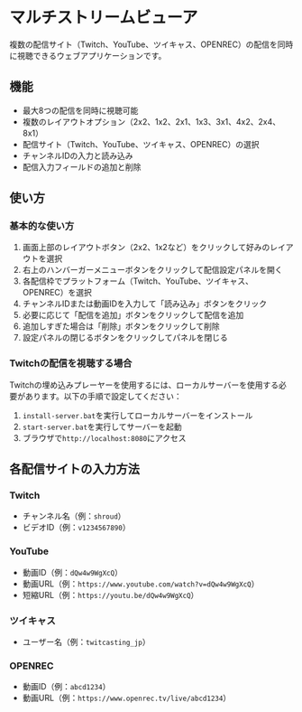 # マルチストリームビューア

複数の配信サイト（Twitch、YouTube、ツイキャス、OPENREC）の配信を同時に視聴できるウェブアプリケーションです。

## 機能

- 最大8つの配信を同時に視聴可能
- 複数のレイアウトオプション（2x2、1x2、2x1、1x3、3x1、4x2、2x4、8x1）
- 配信サイト（Twitch、YouTube、ツイキャス、OPENREC）の選択
- チャンネルIDの入力と読み込み
- 配信入力フィールドの追加と削除

## 使い方

### 基本的な使い方

1. 画面上部のレイアウトボタン（2x2、1x2など）をクリックして好みのレイアウトを選択
2. 右上のハンバーガーメニューボタンをクリックして配信設定パネルを開く
3. 各配信枠でプラットフォーム（Twitch、YouTube、ツイキャス、OPENREC）を選択
4. チャンネルIDまたは動画IDを入力して「読み込み」ボタンをクリック
5. 必要に応じて「配信を追加」ボタンをクリックして配信を追加
6. 追加しすぎた場合は「削除」ボタンをクリックして削除
7. 設定パネルの閉じるボタンをクリックしてパネルを閉じる

### Twitchの配信を視聴する場合

Twitchの埋め込みプレーヤーを使用するには、ローカルサーバーを使用する必要があります。以下の手順で設定してください：

1. `install-server.bat`を実行してローカルサーバーをインストール
2. `start-server.bat`を実行してサーバーを起動
3. ブラウザで`http://localhost:8080`にアクセス

## 各配信サイトの入力方法

### Twitch

- チャンネル名（例：`shroud`）
- ビデオID（例：`v1234567890`）

### YouTube

- 動画ID（例：`dQw4w9WgXcQ`）
- 動画URL（例：`https://www.youtube.com/watch?v=dQw4w9WgXcQ`）
- 短縮URL（例：`https://youtu.be/dQw4w9WgXcQ`）

### ツイキャス

- ユーザー名（例：`twitcasting_jp`）

### OPENREC

- 動画ID（例：`abcd1234`）
- 動画URL（例：`https://www.openrec.tv/live/abcd1234`）
